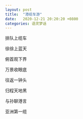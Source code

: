 ```yaml
---
layout: post
title:  "港缆车游"
date:   2020-12-21 20:20:20 +0800
categories: 语灵梦话
---
```


排队上缆车

徐徐上蓝天

俯首观下界

万景收眼底

往返一钟头

归程天地黑

与孙聊港言

亚洲第一缆